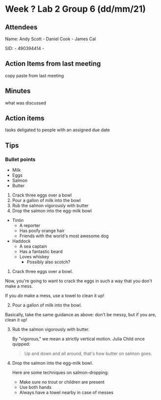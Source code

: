 # Week ? Lab 2 Group 6 (dd/mm/21)

## Attendees
Name:   Andy Scott - Daniel Cook - James Cal

SID:               - 490394414 - 

## Action Items from last meeting
copy paste from last meeting

## Minutes
what was discussed

## Action items
tasks deligated to people with an assigned due date



## Tips

### Bullet points
* Milk
* Eggs
* Salmon
* Butter

1. Crack three eggs over a bowl
2. Pour a gallon of milk into the bowl
3. Rub the salmon vigorously with butter
4. Drop the salmon into the egg-milk bowl

* Tintin
   * A reporter
   * Has poofy orange hair
   * Friends with the world's most awesome dog
* Haddock
   * A sea captain
   * Has a fantastic beard
   * Loves whiskey
       * Possibly also scotch?
   
   
1. Crack three eggs over a bowl.

 Now, you're going to want to crack the eggs in such a way that you don't make a mess.

 If you _do_ make a mess, use a towel to clean it up!

2. Pour a gallon of milk into the bowl.

 Basically, take the same guidance as above: don't be messy, but if you are, clean it up!

3. Rub the salmon vigorously with butter.

   By "vigorous," we mean a strictly vertical motion. Julia Child once quipped:
   > Up and down and all around, that's how butter on salmon goes.
4. Drop the salmon into the egg-milk bowl.

   Here are some techniques on salmon-dropping:

   * Make sure no trout or children are present
   * Use both hands
   * Always have a towel nearby in case of messes
